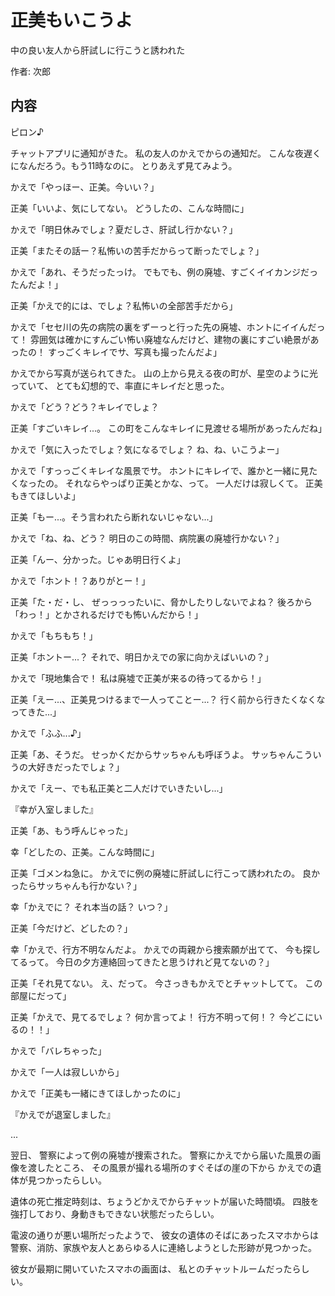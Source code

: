 # 正美もいこうよ

中の良い友人から肝試しに行こうと誘われた

作者: 次郎

## 内容

ピロン♪

チャットアプリに通知がきた。
私の友人のかえでからの通知だ。
こんな夜遅くになんだろう。もう11時なのに。
とりあえず見てみよう。

かえで「やっほー、正美。今いい？」

正美「いいよ、気にしてない。
どうしたの、こんな時間に」

かえで「明日休みでしょ？夏だしさ、肝試し行かない？」

正美「またその話ー？私怖いの苦手だからって断ったでしょ？」

かえで「あれ、そうだったっけ。
でもでも、例の廃墟、すごくイイカンジだったんだよ！」

正美「かえで的には、でしょ？私怖いの全部苦手だから」

かえで「セセ川の先の病院の裏をずーっと行った先の廃墟、ホントにイイんだって！
雰囲気は確かにすんごい怖い廃墟なんだけど、建物の裏にすごい絶景があったの！
すっごくキレイでサ、写真も撮ったんだよ」

かえでから写真が送られてきた。
山の上から見える夜の町が、星空のように光っていて、
とても幻想的で、率直にキレイだと思った。

かえで「どう？どう？キレイでしょ？

正美「すごいキレイ...。
この町をこんなキレイに見渡せる場所があったんだね」

かえで「気に入ったでしょ？気になるでしょ？
ね、ね、いこうよー」

かえで「すっっごくキレイな風景でサ。
ホントにキレイで、誰かと一緒に見たくなったの。
それならやっぱり正美とかな、って。
一人だけは寂しくて。
正美もきてほしいよ」

正美「もー...。そう言われたら断れないじゃない...」

かえで「ね、ね、どう？
明日のこの時間、病院裏の廃墟行かない？」

正美「んー、分かった。じゃあ明日行くよ」

かえで「ホント！？ありがとー！」

正美「た・だ・し、
ぜっっっったいに、脅かしたりしないでよね？
後ろから「わっ！」とかされるだけでも怖いんだから！」

かえで「もちもち！」

正美「ホントー...？
それで、明日かえでの家に向かえばいいの？」

かえで「現地集合で！
私は廃墟で正美が来るの待ってるから！」

正美「えー...、正美見つけるまで一人ってことー...？
行く前から行きたくなくなってきた...」

かえで「ふふ...♪」

正美「あ、そうだ。
せっかくだからサッちゃんも呼ぼうよ。
サッちゃんこういうの大好きだったでしょ？」

かえで「えー、でも私正美と二人だけでいきたいし...」

『幸が入室しました』

正美「あ、もう呼んじゃった」

幸「どしたの、正美。こんな時間に」

正美「ゴメンね急に。
かえでに例の廃墟に肝試しに行こって誘われたの。
良かったらサッちゃんも行かない？」

幸「かえでに？
それ本当の話？
いつ？」

正美「今だけど、どしたの？」

幸「かえで、行方不明なんだよ。
かえでの両親から捜索願が出てて、
今も探してるって。
今日の夕方連絡回ってきたと思うけれど見てないの？」

正美「それ見てない。
え、だって。
今さっきもかえでとチャットしてて。
この部屋にだって」

正美「かえで、見てるでしょ？
何か言ってよ！
行方不明って何！？
今どこにいるの！！」

かえで「バレちゃった」

かえで「一人は寂しいから」

かえで「正美も一緒にきてほしかったのに」

『かえでが退室しました』

...

翌日、
警察によって例の廃墟が捜索された。
警察にかえでから届いた風景の画像を渡したところ、
その風景が撮れる場所のすぐそばの崖の下から
かえでの遺体が見つかったらしい。

遺体の死亡推定時刻は、ちょうどかえでからチャットが届いた時間頃。
四肢を強打しており、身動きもできない状態だったらしい。

電波の通りが悪い場所だったようで、
彼女の遺体のそばにあったスマホからは
警察、消防、家族や友人とあらゆる人に連絡しようとした形跡が見つかった。

彼女が最期に開いていたスマホの画面は、
私とのチャットルームだったらしい。

